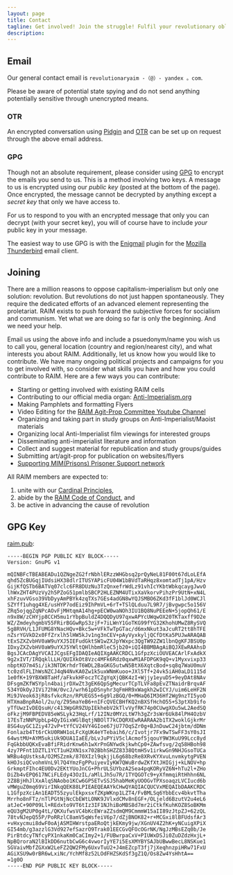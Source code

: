 ```yaml
---
layout: page
title: Contact
tagline: Get involved! Join the struggle! Fulfil your revolutionary obligations!
description: 
---
```


## Email

Our general contact email is `revolutionaryaim -（@）- yandex 。com`.

Please be aware of potential state spying and do not send anything potentially sensitive through unencrypted means.

### OTR

An encrypted conversation using [Pidgin](https://www.pidgin.im/) and [OTR](https://otr.cypherpunks.ca/) can be set up on request through the above email address.

### GPG

Though not an absolute requirement, please consider using [GPG](https://www.gnupg.org/) to encrypt the emails you send to us. This is a method involving two keys. A message to us is encrypted using our *public key* (posted at the bottom of the page). Once encrypted, the message cannot be decrypted by anything except a *secret key* that only we have access to.

For us to respond to you with an encrypted message that only you can decrypt (with your secret key), you will of course have to include *your* public key in your message.

The easiest way to use GPG is with the [Enigmail](https://www.enigmail.net/home/index.php) plugin for the [Mozilla Thunderbird](http://getthunderbird.com) email client.

## Joining

There are a million reasons to oppose capitalism-imperialism but only one solution: revolution. But revolutions do not just happen spontaneously. They require the dedicated efforts of an advanced element representing the proletariat. RAIM exists to push forward the subjective forces for socialism and communism. Yet what we are doing so far is only the beginning. And we need your help.

Email us using the above info and include a psuedonym/name you wish us to call you, general location (country and region/nearest city), and what interests you about RAIM. Additionally, let us know how you would like to contribute. We have many ongoing political projects and campaigns for you to get involved with, so consider what skills you have and how you could contribute to RAIM. Here are a few ways you can contribute:

* Starting or getting involved with existing RAIM cells
* Contributing to our official media organ: [Anti-Imperialism.org](https://anti-imperialism.org/)
* Making Pamphlets and formatting Flyers
* Video Editing for the [RAIM Agit-Prop Committee Youtube Channel](https://www.youtube.com/channel/UCLoY1-BKqQyxRP2vT1cxCdQ)
* Organizing and taking part in study groups on Anti-Imperialist/Maoist materials
* Organizing local Anti-Imperialist film viewings for interested groups
* Disseminating anti-imperialist literature and information
* Collect and suggest material for republication and study groups/guides
* Submitting art/agit-prop for publication on websites/flyers
* [Supporting MIM(Prisons) Prisoner Support network](https://www.prisoncensorship.info/fight)

All RAIM members are expected to:

1. unite with our [Cardinal Principles](/members/cardinal-principles/),
2. abide by the [RAIM Code of Conduct](/members/code-of-conduct/), and
3. be active in advancing the cause of revolution

## GPG Key

[raim.pub](/raim.pub):

	-----BEGIN PGP PUBLIC KEY BLOCK-----
	Version: GnuPG v1
	
	mQINBFcTBEABEADu1QZNgeZG2frNbhlERzzWHGbsq2prQyNeL81F00t67dLoLEfA
	qhd5ZcBUGqjIUdsiHX38dlrITUSYAPicFU04W1bBVdTaRHqz8xomtadTj1pA/Hzv
	GijKfQSTb6BATVq07clc6FR8DUzNu3TzQnxefrWdLz91vhIcYKbtWbkqcaygJwvO
	lhWxZHT4PUzVy2h5PZoG51pmlbSBCP2HLEZNM4UTixXaVkorvPihzPr9UtN+xN4L
	xhFzuvVGso39VbDyyAmPBYk4zqTXs7GEs4adGN8wYQJSMBO6ZKd3fF1blJd0WCJl
	SZYff1uhqg4XE/usHYP7odEiz9IhPmVL+6rT+TSlQLduu7L9R7/jBvgwpc5o156V
	ZRq5ojqgZqNPcAOvFjMHtqmA14hg+pECW0waNOh3IU1BQ8NuPEEeN+5jopQh61/E
	n9x8W/zCHYjp8CCH5mu1rYbpBuldZ4DQQDyU97qxwAPYcUWqwOX20TKTaxff9D2e
	WZ/ZmdeyhgmbV55FRirBGGwRpS3zjF+7iLWnY1GoTKG99fYG32KhohUMwZ8RySVQ
	5g8RVH/L1JFUMG8YNacHQv+Bkc5w+VFkTwTpGTac/d6mxNkut3aJcuRT2tt8hTFE
	nZsrYGVkD2x0FfZrxlh5lHW5kJv1ng3nCEV+pAyVyxkyljQCfDtKa5PUJwARAQAB
	tExSZXZvbHV0aW9uYXJ5IEFudGktSW1wZXJpYWxpc3QgTW92ZW1lbnQgKFJBSU0p
	IDxyZXZvbHV0aW9uYXJ5YWltQHlhbmRleC5jb20+iQI4BBMBAgAiBQJXEwRAAhsD
	BgsJCAcDAgYVCAIJCgsEFgIDAQIeAQIXgAAKCRDCL1GfpzXciOUVEACArlFxAdkX
	9g2xIVT/IRQqklLLH/QUIXkOt8Vzc4MFk6Rdz0qxwM1AFDPGK9qQ+v1Myxvixp33
	nbptKO7m45i/ik3NTDKrhdrT6WDL2BaGKG5utwN5BtX6XqtcBod+sq8q7WaU0muV
	tc0zdlFLIhWsNZCJ4qN4NvKA0Zw1k5uxWNmKuoo+JXl5Tf+24vk5iAH0aLD1115d
	1e0fK+19YBXW8TaHf/aFkvkHFoczTCZgYqXjQBK4zI+Wjjy1eyuD5+9eyDAt8NAv
	DFsgmZKfWSYpln4baijrDXwZt3gEK6QpSgMecurTCpTLVFa8pEvZTNaidrBrqvAF
	534YOkOyJIVi72hW/0vcJ/wrh61pDSnyhr3qFmHR9xWagkh2wICYJ/uim6LeHF2N
	Mi9JVeok63jR8sfvkcRzn/RPUEGS5+6g9lzBGQ/0+MHaQ6IM36Hf2Wg9nzTI5yoO
	HTXmaBnpRAol/2u/q/Z95maYeB6+nIFcQVECBHfKQ2nBXSfHchO55+S3ptXb9ifo
	yTfUwzIvDEQsuH/c413WpGR9ZUpIEkhebV2kTlvVyfRK74p0CUwgXOu5wL2AedSQ
	oFkzjM9FBPEDV85eWSLyk23HqLrf/12INz0MYzLtW7h3gZr3sWr6Uk84lPH4OzbV
	17EsTzNNPUpbLp4QyIGixWGlBqtjNBOlT7kCDQRXEwRAARAA2b1TX2woklGjkrMr
	8SG4uyGC1Ziy472vP+tYfCV24VY4GIoe67jU77OqSZr0g+BJnDuwC24jbtm/dDNm
	Fonlazb4Tt6rCkU0RWH1oLFcXgUK4eYTebaih6/c/Ivotjr7Fx9wTSwFF3sY0sJI
	64wstMU+AYM5ukiUk9DUA1IaEE/bLvJuPYiV5clAcmof5jqouY9W3KuU99Lcc8yd
	FqGkbbUQKxEvaBfiFRidrKnw6h1wXrPnGNYwdkjkwhCp0+ZAwfsvg/2q58HBoh98
	4zy7PFnt1DZTL1YCT1uH2XN1sx702BbhSHZZ8338QtmH5v1irkwGn9NHJGsoTUCa
	WRBu4qUstksA/O2MSZzmk/870XIzl9qkjjL6g68bzRe8XRvKYXvuLnvmkytgPVEN
	kHOJsiQCvohmVnL9l7Q4YmzFgPPuiyevIyKW7QWuBrdwZKfXtJHIGjj+kLNOV+hp
	GrkmptFIhc4EU0Dv2EKtYUoJnCG+PhrULSUYbzA2Sea4pqKORyVZ6N+hTu2l+ZHo
	DiZb4vEPQ617NCiFLEdy43OzIL/aMlLJh5u7R/1TYQGOTc9+yXfmmqiRtHhhn6NL
	2Z8BjHhJlXxAlqSNAobo1KCw6GP5ETvSSJ5habMeKyUOOGvTPXsoaqzLVCIucd6b
	vMWguZ0mq69VirINkqQEK88LPIEAEQEAAYkCHwQYAQIACQUCVxMEQAIbDAAKCRDC
	L1GfpzXciAn1EADT55zyulEkpxsxfZKpWKnp1LZT4/FvBMLSq6YbbEcv4bkvtTha
	Mrrho8nFTz/nTlPGtNjNcCbEWtLONK9JVlxdCMv8nEGF+/OLjeld6BzutV2u4eL6
	atJeC+90P09Ll+REdxto9VT6tIz3IF1NJhiBoMBS8d7mr2iCtkfKuhKOZ8SoBKMm
	eQU3gM2UP0g4tL/QKXufwsVC4bKcEWraZZsdmQM9CmmmW15aII89zJtpZJ+62zQL
	78tvNJepQ55P/PoRRzlC8amV5qWsfeiV6p7/dZjBNOK82+r+MCGxi8lBFUdsfAr3
	+vHxycmui8dwF0oAjASMIHWrstpaERoQtjkEKmy9jw/XGnUV4Z2hK+yNCuigXPiX
	GI54mb/g3azzlG3Vd927efSazrO9Trak01EECGvQFOcOGrNK/NgJzMBsEZq0b/Je
	PirBtdcyTNfcyPX1nkaKm0CaCImy2+1/FUBwrpaCxV+PIUWxDSJi0ZuDZdzHxjL+
	NpBQroraN2lBIkDD6nutbCwG6c4vworIyYE7i5EsXMYBYSAJbUBwwBecL8NSKue1
	SGVaivMbfZGXxW2LeFZ2QW2FMy6UxvTuU2+J4mEZcpT3fj7jXeqhnzpiHRw71FxU
	AGiXSU9w0rBR6wLxiNc/YchMf8z52LOdFHZSKdSf3gZ1Q/Os8Zw4YsHhtA==
	=1g0O
	-----END PGP PUBLIC KEY BLOCK-----
